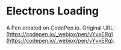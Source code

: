 # Electrons Loading

A Pen created on CodePen.io. Original URL: [https://codepen.io/_webiox/pen/vYvxERq](https://codepen.io/_webiox/pen/vYvxERq).

